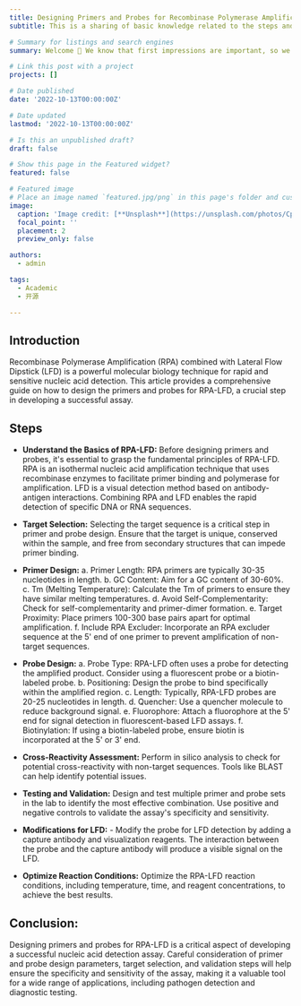 ```yaml
---
title: Designing Primers and Probes for Recombinase Polymerase Amplification Combined with Lateral Flow Dipstick (RPA-LFD)
subtitle: This is a sharing of basic knowledge related to the steps and key points for designing RPA-LFD primers and probes, hoping to help those researchers who need it in this regard.

# Summary for listings and search engines
summary: Welcome 👋 We know that first impressions are important, so we've populated your new site with some initial content to help you get familiar with everything in no time.

# Link this post with a project
projects: []

# Date published
date: '2022-10-13T00:00:00Z'

# Date updated
lastmod: '2022-10-13T00:00:00Z'

# Is this an unpublished draft?
draft: false

# Show this page in the Featured widget?
featured: false

# Featured image
# Place an image named `featured.jpg/png` in this page's folder and customize its options here.
image:
  caption: 'Image credit: [**Unsplash**](https://unsplash.com/photos/CpkOjOcXdUY)'
  focal_point: ''
  placement: 2
  preview_only: false

authors:
  - admin

tags:
  - Academic
  - 开源

---
```


## Introduction

Recombinase Polymerase Amplification (RPA) combined with Lateral Flow Dipstick (LFD) is a powerful molecular biology technique for rapid and sensitive nucleic acid detection. This article provides a comprehensive guide on how to design the primers and probes for RPA-LFD, a crucial step in developing a successful assay.

## Steps

- **Understand the Basics of RPA-LFD:** Before designing primers and probes, it's essential to grasp the fundamental principles of RPA-LFD. RPA is an isothermal nucleic acid amplification technique that uses recombinase enzymes to facilitate primer binding and polymerase for amplification. LFD is a visual detection method based on antibody-antigen interactions. Combining RPA and LFD enables the rapid detection of specific DNA or RNA sequences.
  
- **Target Selection:** Selecting the target sequence is a critical step in primer and probe design. Ensure that the target is unique, conserved within the sample, and free from secondary structures that can impede primer binding.
  
- **Primer Design:**
 a. Primer Length: RPA primers are typically 30-35 nucleotides in length.
 b. GC Content: Aim for a GC content of 30-60%.
 c. Tm (Melting Temperature): Calculate the Tm of primers to ensure they have similar melting temperatures.
 d. Avoid Self-Complementarity: Check for self-complementarity and primer-dimer formation.
 e. Target Proximity: Place primers 100-300 base pairs apart for optimal amplification.
 f. Include RPA Excluder: Incorporate an RPA excluder sequence at the 5' end of one primer to prevent amplification of non-target sequences.

- **Probe Design:**
  a. Probe Type: RPA-LFD often uses a probe for detecting the amplified product. Consider using a fluorescent probe or a biotin-labeled probe.
  b. Positioning: Design the probe to bind specifically within the amplified region.
  c. Length: Typically, RPA-LFD probes are 20-25 nucleotides in length.
  d. Quencher: Use a quencher molecule to reduce background signal.
  e. Fluorophore: Attach a fluorophore at the 5' end for signal detection in fluorescent-based LFD assays.
  f. Biotinylation: If using a biotin-labeled probe, ensure biotin is incorporated at the 5' or 3' end.

- **Cross-Reactivity Assessment:** Perform in silico analysis to check for potential cross-reactivity with non-target sequences. Tools like BLAST can help identify potential issues.
  
- **Testing and Validation:** Design and test multiple primer and probe sets in the lab to identify the most effective combination. Use positive and negative controls to validate the assay's specificity and sensitivity.

- **Modifications for LFD:** - Modify the probe for LFD detection by adding a capture antibody and visualization reagents. The interaction between the probe and the capture antibody will produce a visible signal on the LFD.
  
- **Optimize Reaction Conditions:** Optimize the RPA-LFD reaction conditions, including temperature, time, and reagent concentrations, to achieve the best results.
  
## Conclusion:

Designing primers and probes for RPA-LFD is a critical aspect of developing a successful nucleic acid detection assay. Careful consideration of primer and probe design parameters, target selection, and validation steps will help ensure the specificity and sensitivity of the assay, making it a valuable tool for a wide range of applications, including pathogen detection and diagnostic testing.
